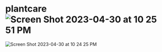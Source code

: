 # plantcare![Screen Shot 2023-04-30 at 10 25 51 PM](https://user-images.githubusercontent.com/126373389/235393024-2b972637-a2f0-4098-8189-e0f95bacf0c8.png)
![Screen Shot 2023-04-30 at 10 24 25 PM](https://user-images.githubusercontent.com/126373389/235393029-a9115848-1605-496c-a189-d9af0802ed6a.png)
